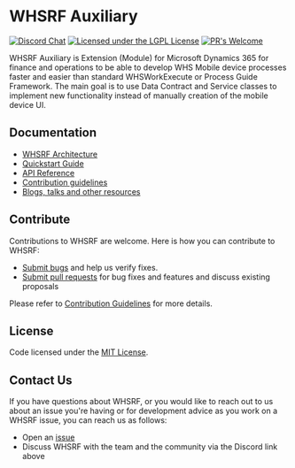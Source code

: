 # WHSRF Auxiliary

[![Discord Chat](https://img.shields.io/discord/938559793935835217?label=Discord&logo=Discord)](https://discord.gg/JY9u87R7)
[![Licensed under the LGPL License](https://img.shields.io/badge/license-lgpl__2__1-blue)](https://github.com/shadowchamber/WHSRFAux/blob/master/LICENSE)
[![PR's Welcome](https://img.shields.io/badge/PRs%20-welcome-brightgreen.svg)](#contribute)

WHSRF Auxiliary is Extension (Module) for Microsoft Dynamics 365 for finance and operations to be able to develop WHS Mobile device processes faster and easier than standard WHSWorkExecute or Process Guide Framework. The main goal is to use Data Contract and Service classes to implement new functionality instead of manually creation of the mobile device UI.

## Documentation

* [WHSRF Architecture](https://github.com/chakra-core/ChakraCore/wiki/Architecture-Overview)
* [Quickstart Guide](https://github.com/chakra-core/ChakraCore/wiki/Embedding-ChakraCore)
* [API Reference](https://github.com/chakra-core/ChakraCore/wiki/JavaScript-Runtime-%28JSRT%29-Reference)
* [Contribution guidelines](CONTRIBUTING.md)
* [Blogs, talks and other resources](https://github.com/chakra-core/ChakraCore/wiki/Resources)

## Contribute

Contributions to WHSRF are welcome.  Here is how you can contribute to WHSRF:

* [Submit bugs](https://github.com/shadowchamber/WHSRFAux/issues) and help us verify fixes.
* [Submit pull requests](https://github.com/shadowchamber/WHSRFAux/pulls) for bug fixes and features and discuss existing proposals

Please refer to [Contribution Guidelines](CONTRIBUTING.md) for more details.

## License

Code licensed under the [MIT License](https://github.com/chakra-core/ChakraCore/blob/master/LICENSE.txt).

## Contact Us

If you have questions about WHSRF, or you would like to reach out to us about an issue you're having or for development advice as you work on a WHSRF issue, you can reach us as follows:

* Open an [issue](https://github.com/shadowchamber/WHSRFAux/issues/new)
* Discuss WHSRF with the team and the community via the Discord link above
